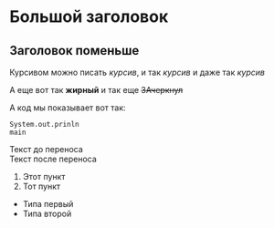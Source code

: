 # Большой заголовок

## Заголовок поменьше

Курсивом можно писать *курсив*, и так _курсив_ и даже так *_курсив_*

А еще вот так **жирный**
и так еще ~~ЗАчеркнул~~

А код мы показывает вот так:

```
System.out.prinln
main 
```

Текст до переноса  
Текст после переноса <br>

1. Этот пункт
2. Тот пункт

* Типа первый
* Типа второй
